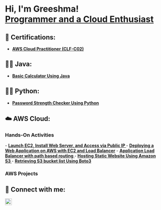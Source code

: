 <h1>Hi, I'm Greeshma! <br/><a href="https://www.linkedin.com/in/greeshma-babu/">Programmer and a Cloud Enthusiast</a> <a href="https://www.linkedin.com/in/greeshma-babu/"> </a>

<h2>📄 Certifications:</h2>

- <b><a href="https://github.com/Greeshma-Babu-tech/Certficates/blob/main/AWS%20Certified%20Cloud%20Practitioner%20certificate.pdf">AWS Cloud Practitioner (CLF-C02)</a></b>

<h2>👨‍💻  Java:</h2>

- <b><a href="https://github.com/Greeshma-Babu-tech/Java/tree/main/Calculator">Basic Calculator Using Java </a></b>


<h2>👨‍💻 Python:</h2>

- <b><a href="https://github.com/Greeshma-Babu-tech/Python/blob/main/Password%20Strength%20Checker">Password Strength Checker Using Python</a></b>

  
<h2>☁️ AWS Cloud:</h2>
<b><h3>Hands-On Activities</h3></b>
- <b><a href="https://github.com/Greeshma-Babu-tech/AWS/blob/main/Hosting%20a%20Web%20app%20on%20EC2.pdf">Launch EC2, Install Web Server, and Access via Public IP </a></b>
- <b><a href="https://github.com/Greeshma-Babu-tech/AWS/blob/main/Deploying%20a%20Web%20Application%20on%20AWS%20%20with%20EC2%20and%20Load%20Balancer.pdf">Deploying a Web Application on AWS  with EC2 and Load Balancer</a></b>
 - <b><a href="https://github.com/Greeshma-Babu tech/AWS/blob/main/Application%20Load%20Balancer%20with%20path%20based%20routing/ALB%20with%20path%20based%20routing.pdf">Application Load Balancer with path based routing
 </a></b>
 - <b><a href="https://github.com/Greeshma-Babu-tech/AWS/tree/main/Hosting%20static%20Website%20using%20Amazone%20S3">Hosting Static Website Using Amazon S3 </a></b>
- <b><a href="https://github.com/Greeshma-Babu-tech/AWS/blob/main/AWS-%20Retrieving%20S3%20bucket%20list.pdf">Retrieving S3 bucket list Using Boto3 </a></b>
<h3>AWS Projects</h3>




<h2> 🤳 Connect with me:</h2>


[<img align="left" alt="Greeshma | LinkedIn" width="22px" src="https://cdn.jsdelivr.net/npm/simple-icons@v3/icons/linkedin.svg" />][linkedin]



[twitter]: https://twitter.com
[linkedin]: https://www.linkedin.com/in/greeshma-babu/

<!--
**joshmadakor1/joshmadakor1** is a ✨ _special_ ✨ repository because its `README.md` (this file) appears on your GitHub profile.

Here are some ideas to get you started:

- 🔭 I’m currently working on ...
- 🌱 I’m currently learning ...
- 👯 I’m looking to collaborate on ...
- 🤔 I’m looking for help with ...
- 💬 Ask me about ...
- 📫 How to reach me: ...
- 😄 Pronouns: ...
- ⚡ Fun fact: ...
-->
